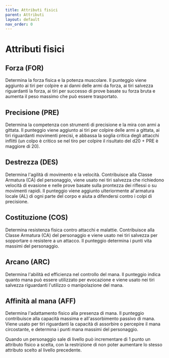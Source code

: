 ```yaml
---
title: Attributi fisici
parent: Attributi
layout: default
nav_order: 0
---
```


# **Attributi fisici**

## **Forza (FOR)**
Determina la forza fisica e la potenza muscolare. Il punteggio viene aggiunto ai tiri per colpire e ai danni delle armi da forza, ai tiri salvezza riguardanti la forza, ai tiri per successo di prove basate su forza bruta e aumenta il peso massimo che può essere trasportato.

## **Precisione (PRE)**
Determina la competenza con strumenti di precisione e la mira con armi a gittata. Il punteggio viene aggiunto ai tiri per colpire delle armi a gittata, ai tiri riguardanti movimenti precisi, e abbassa la soglia critica degli attacchi inflitti (un colpo è critico se nel tiro per colpire il risultato del d20 + PRE è maggiore di 20).

## **Destrezza (DES)**
Determina l'agilità di movimento e la velocità. Contribuisce alla Classe Armatura (CA) del personaggio, viene usato nei tiri salvezza che richiedono velocità di evasione e nelle prove basate sulla prontezza dei riflessi o su movimenti rapidi. Il punteggio viene aggiunto ulteriormente al'armatura locale (AL) di ogni parte del corpo e aiuta a difendersi contro i colpi di precisione.

## **Costituzione (COS)**
Determina resistenza fisica contro attacchi e malattie. Contribuisce alla Classe Armatura (CA) del personaggio e viene usato nei tiri salvezza per sopportare o resistere a un attacco. Il punteggio determina i punti vita massimi del personaggio. 

## **Arcano (ARC)**
Determina l'abilità ed efficienza nel controllo del mana. Il punteggio indica quanto mana può essere utilizzato per evocazione e viene usato nei tiri salvezza riguardanti l'utilizzo o manipolazione del mana.

## **Affinità al mana (AFF)**
Determina l'adattamento fisico alla presenza di mana. Il punteggio contribuisce alla capacità massima e all'assorbimento passivo di mana. Viene usato per tiri riguardanti la capacità di assorbire o percepire il mana circostante, e determina i punti mana massimi del personaggio.

Quando un personaggio sale di livello può incrementare di 1 punto un attributo fisico a scelta, con la restrizione di non poter aumentare lo stesso attributo scelto al livello precedente.